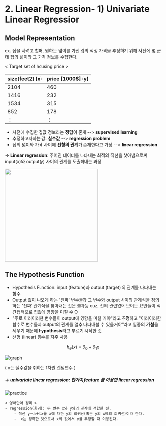 # 2. Linear Regression- 1) Univariate Linear Regressior

## Model Representation

ex. 집을 사려고 할때, 원하는 넓이를 가진 집의 적정 가격을 추정하기 위해 사전에 몇 군데 집의 넓이와 그 가격 정보를 수집한다.

< Target set of housing price >

|size[feet2] (x)|price [1000$] (y)|
|---|---|
|2104|460|
|1416|232|
|1534|315|
|852|178|
|⋮	|⋮ |

- 사전에 수집한 집값 정보라는 **정답**이 존재 --> **supervised learning**
- 추정하고자하는 값: **실수값** --> **regression problem**
- 집의 넓이와 가격 사이에 **선형의 관계**가 존재한다고 가정 --> **linear regression**

->  **Linear regression**: 주어진 데이터를 나타내는 최적의 직선을 찾아냄으로써 input(x)와 output(y) 사이의 관계를 도출해내는 과정

<img src="https://user-images.githubusercontent.com/46768752/77544024-d188e100-6eeb-11ea-8908-9fd985186ea1.png" width="300" height="300">

## The Hypothesis Function
- Hypothesis Function: input (feature)과 output (target) 의 관계를 나타내는 함수
- Output 값이 나오게 하는 '진짜' 변수들과 그 변수와 output 사이의 관계식을 정의하는 '진짜' 관계식을 찾아내는 것은 불가능
cuz, 전혀 관련없어 보이는 요인들이 직간접적으로 집값에 영향을 미칠 수 O
- "주로 이러이러한 변수들이 output에 영향을 미칠 거야"라고 **추정**하고 "이러이러한 함수로 변수들과 output의 관계를 얼추 나타내볼 수 있을거야"라고 일종의 **가설**을 세우기 때문에 **hypothesis**라고 부르기 시작한 것
- 선형 (linear) 함수를 자주 사용



$$ h_{\theta}(x)={\theta}_0+{\theta}_1x $$

![graph](https://user-images.githubusercontent.com/46768752/77544040-d6e62b80-6eeb-11ea-8a11-bd348191d338.png)

( x는 실수값을 취하는 1차원 랜덤변수 )
##### -> univariate linear regression: 한가지 feature 를 이용한 linear regression


![practice](https://user-images.githubusercontent.com/46768752/77544050-db124900-6eeb-11ea-8572-97864821cc71.png)











```
< 영어단어 정리 >
- regression(회귀): 두 변수 x와 y와의 관계에 적합한 선.
	- 직선 y＝a＋bx를 x에 대한 y의 회귀선(혹은 y의 x에의 회귀선)이라 한다.
	-  x는 정확한 것으로서 x의 값에서 y를 추정할 때 이용된다.

```